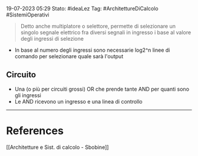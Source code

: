 19-07-2023 05:29
Stato: #ideaLez 
Tag: #ArchitettureDiCalcolo #SistemiOperativi

> Detto anche multiplatore o selettore, permette di selezionare un singolo segnale elettrico fra diversi segnali in ingresso i base al valore degli ingressi di selezione

- In base al numero degli ingressi sono necessarie log2^n linee di comando per selezionare quale sarà l'output
## Circuito
- Una (o più per circuiti grossi) OR che prende tante AND per quanti sono gli ingressi
- Le AND ricevono un ingresso e una linea di controllo



---
# References 
[[Architetture e Sist. di calcolo - Sbobine]]
